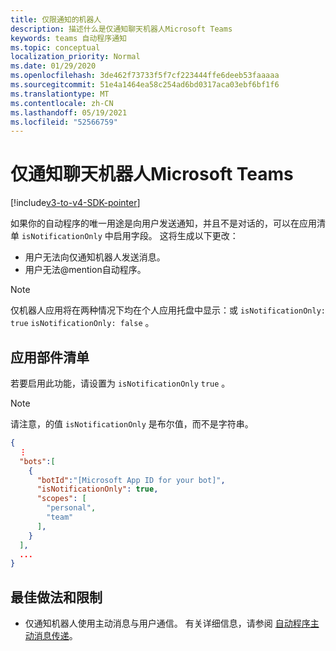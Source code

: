 ```yaml
---
title: 仅限通知的机器人
description: 描述什么是仅通知聊天机器人Microsoft Teams
keywords: teams 自动程序通知
ms.topic: conceptual
localization_priority: Normal
ms.date: 01/29/2020
ms.openlocfilehash: 3de462f73733f5f7cf223444ffe6deeb53faaaaa
ms.sourcegitcommit: 51e4a1464ea58c254ad6bd0317aca03ebf6bf1f6
ms.translationtype: MT
ms.contentlocale: zh-CN
ms.lasthandoff: 05/19/2021
ms.locfileid: "52566759"
---
```

# <a name="notification-only-bots-in-microsoft-teams"></a>仅通知聊天机器人Microsoft Teams

[!include[v3-to-v4-SDK-pointer](~/includes/v3-to-v4-pointer-bots.md)]

如果你的自动程序的唯一用途是向用户发送通知，并且不是对话的，可以在应用清单 `isNotificationOnly` 中启用字段。 这将生成以下更改：

* 用户无法向仅通知机器人发送消息。
* 用户无法@mention自动程序。

> [!NOTE]
> 仅机器人应用将在两种情况下均在个人应用托盘中显示：或 `isNotificationOnly: true` `isNotificationOnly: false` 。

## <a name="app-manifest"></a>应用部件清单

若要启用此功能，请设置为 `isNotificationOnly` `true` 。

> [!NOTE]
> 请注意，的值 `isNotificationOnly` 是布尔值，而不是字符串。

```json
{
  ⋮
  "bots":[
    {
      "botId":"[Microsoft App ID for your bot]",
      "isNotificationOnly": true,
      "scopes": [
        "personal",
        "team"
      ],
    }
  ],
  ...
}
```

## <a name="best-practices-and-limitations"></a>最佳做法和限制

* 仅通知机器人使用主动消息与用户通信。 有关详细信息，请参阅 [自动程序主动消息传递](~/resources/bot-v3/bot-conversations/bots-conv-proactive.md)。
